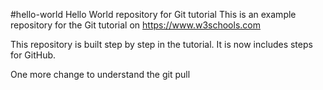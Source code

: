 #hello-world
Hello World repository for Git tutorial
This is an example repository for the Git tutorial on https://www.w3schools.com

This repository is built step by step in the tutorial.
It is now  includes steps for GitHub.

One more change to understand the git pull
